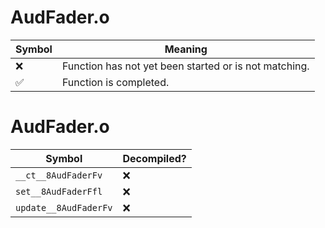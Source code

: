 # AudFader.o
| Symbol | Meaning 
| ------------- | ------------- 
| :x: | Function has not yet been started or is not matching. 
| :white_check_mark: | Function is completed. 


# AudFader.o
| Symbol | Decompiled? |
| ------------- | ------------- |
| `__ct__8AudFaderFv` | :x: |
| `set__8AudFaderFfl` | :x: |
| `update__8AudFaderFv` | :x: |
